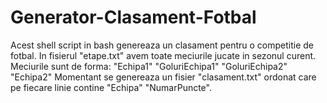 # Generator-Clasament-Fotbal

Acest shell script in bash genereaza un clasament pentru o competitie de fotbal.
In fisierul "etape.txt" avem toate meciurile jucate in sezonul curent. Meciurile sunt de forma:
      "Echipa1" "GoluriEchipa1" "GoluriEchipa2" "Echipa2"
Momentant se genereaza un fisier "clasament.txt" ordonat care pe fiecare linie contine "Echipa" "NumarPuncte".
 
